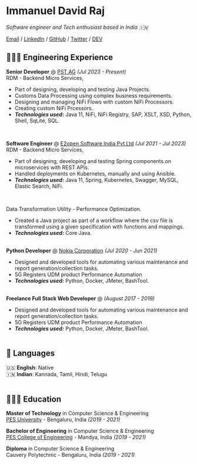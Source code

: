 # Immanuel David Raj

_Software engineer and Tech enthusiast based in India 🇮🇳_ <br>

[Email](mailto:immanuel.davidraj@gmail.com) / [LinkedIn](https://www.linkedin.com/in/immanueldavidraj/) / [GitHub](https://github.com/immanueldavidraj/) / [Twitter](https://twitter.com/immanueldavidr) / [DEV](https://dev.to/immanueldavidraj)

## 👩🏼‍💻 Engineering Experience

**Senior Developer** @ [PST.AG](https://www.pst.ag/) _(Jul 2023 - Present)_ <br>
RDM - Backend Micro Services,
  - Part of designing, developing and testing Java Projects.
  - Customs Data Processing using complex business requirements.
  - Designing and managing NiFi Flows with custom NiFi Processors.
  - Creating custom NiFi Prcessors.
  - **_Technologies used:_** Java 11, NiFi, NiFi Registry, SAP, XSLT, XSD, Python, Shell, SqLite, SQL.
<br>

**Software Engineer** @ [E2open Software India Pvt Ltd](https://www.e2open.com/) _(Jul 2021 - Jul 2023)_ <br>
RDM - Backend Micro Services,
  - Part of designing, developing and testing Spring components on microservices with REST APIs.
  - Handled deployments on Kubernetes, manually and using Ansible.
  - **_Technologies used:_** Java 11, Spring, Kubernetes, Swagger, MySQL, Elastic Search, NiFi.
<br>

Data Transformation Utility - Performance Optimization.
  - Created a Java project as part of a workflow where the csv file is transformed using a given specification with functions and mappings.
  - **_Technologies used:_** Core Java.
<br><br>

**Python Developer** @ [Nokia Corporation](https://www.nokia.com/) _(Jul 2020 - Jun 2021)_ <br>
  - Designed and developed tools for automating various maintenance and report generation/collection tasks.
  - 5G Registers UDM product Performance Automation
  - **_Technologies used:_** Python, Docker, JMeter, BashTool.
<br><br>

**Freelance Full Stack Web Developer** @ _(August 2017 - 2019)_ <br>
  - Designed and developed tools for automating various maintenance and report generation/collection tasks.
  - 5G Registers UDM product Performance Automation
  - **_Technologies used:_** Python, Docker, JMeter, BashTool.
<br><br>

## 💬 Languages

🇺🇸 **English**: Native <br>
🇮🇳 **Indian**: Kannada, Tamil, Hindi, Telugu
<br><br>

## 👩🏼‍🎓 Education

**Master of Technology** in Computer Science & Engineering<br>
[PES University](https://pes.edu/) - Bengaluru, India _(2019 - 2021)_ <br>

**Bachelor of Engineering** in Computer Science & Engineering<br>
[PES College of Engineering](https://pescemandya.org/) - Mandya, India _(2019 - 2021)_ <br>

**Diploma** in Computer Science & Engineering<br>
Cauvery Polytechnic - Bengaluru, India _(2019 - 2021)_ <br>
